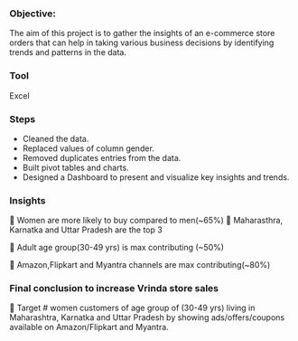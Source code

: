 ### Objective:
The aim of this project is to gather the  insights of an e-commerce store orders that can help in taking various business decisions by identifying trends and
patterns in the data.

### Tool
Excel

### Steps
- Cleaned the data.
- Replaced values of column gender.
- Removed duplicates entries from the data.
- Built pivot tables and charts.
- Designed a Dashboard to present and visualize key insights and trends.

### Insights
📍 Women are more likely to buy compared to men(~65%)
📍 Maharasthra, Karnatka and Uttar Pradesh are the top 3

📍 Adult age group(30-49 yrs) is max contributing (~50%)

📍 Amazon,Flipkart and Myantra channels are max contributing(~80%)

### Final conclusion to increase Vrinda store sales

📍 Target # women customers of age group of (30-49 yrs) living in Maharashtra, Karnatka and Uttar Pradesh by showing ads/offers/coupons available on Amazon/Flipkart
and Myantra.
